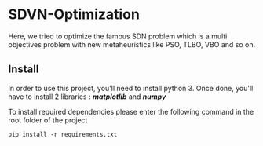 # SDVN-Optimization
Here, we tried to optimize the famous SDN problem which is a multi objectives problem with new metaheuristics like PSO, TLBO, VBO and so on.

## Install

In order to use this project, you'll need to install python 3. Once done, you'll have to install 2 libraries : _**matplotlib**_ and _**numpy**_

To install required dependencies please enter the following command in the root folder of the project
```
pip install -r requirements.txt
```
